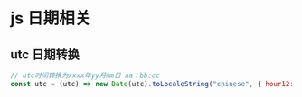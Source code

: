 # js 日期相关

## utc 日期转换

```js
// utc时间转换为xxxx年yy月mm日 aa：bb:cc
const utc = (utc) => new Date(utc).toLocaleString("chinese", { hour12: false });
```

